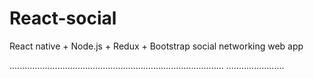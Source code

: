 # React-social
React native + Node.js + Redux + Bootstrap social networking web app

.....................................................................................
.......................